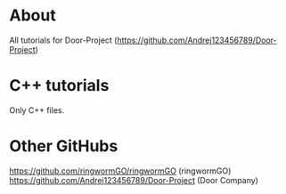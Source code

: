 # About
All tutorials for Door-Project (https://github.com/Andrej123456789/Door-Project)

# C++ tutorials
Only C++ files.

# Other GitHubs
https://github.com/ringwormGO/ringwormGO (ringwormGO)
https://github.com/Andrej123456789/Door-Project (Door Company)
